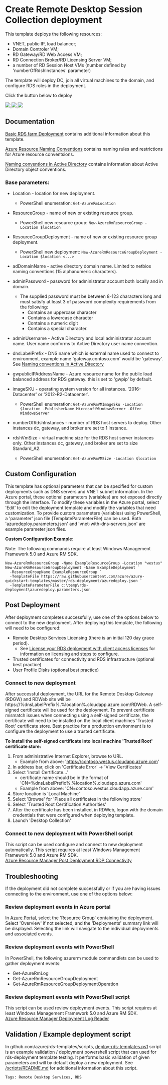 # Create Remote Desktop Session Collection deployment

This template deploys the following resources:

* VNET, public IP, load balancer;
* Domain Controler VM;
* RD Gateway/RD Web Access VM;
* RD Connection Broker/RD Licensing Server VM;
* a number of RD Session Host VMs (number defined by 'numberOfRdshInstances' parameter)

The template will deploy DC, join all virtual machines to the domain, and configure RDS roles in the deployment.

Click the button below to deploy

<a href="https://portal.azure.com/#create/Microsoft.Template/uri/https%3A%2F%2Fraw.githubusercontent.com%2FAzure%2Fazure-quickstart-templates%2Fmaster%2Frds-deployment%2Fazuredeploy.json" target="_blank">
    <img src="http://azuredeploy.net/deploybutton.png"/>
</a>
<a href="https://portal.azure.com/#create/Microsoft.Template/uri/https%3A%2F%2Fraw.githubusercontent.com%2FAzure%2Fazure-quickstart-templates%2Fmaster%2Frds-deployment%2Fazuredeploy.json" target="_blank">
    <img src="http://azuredeploy.net/AzureGov.png"/>
</a>
<a href="http://armviz.io/#/?load=https%3A%2F%2Fraw.githubusercontent.com%2FAzure%2Fazure-quickstart-templates%2Fmaster%2Frds-deployment%2Fazuredeploy.json" target="_blank">
    <img src="http://armviz.io/visualizebutton.png"/>
</a>

## Documentation
[Basic RDS farm Deployment](https://azure.microsoft.com/en-us/documentation/templates/rds-deployment/) contains additional information about this template.

[Azure Resource Naming Conventions](https://docs.microsoft.com/en-us/azure/architecture/best-practices/naming-conventions) contains naming rules and restrictions for Azure resource conventsions.

[Naming conventions in Active Directory](https://support.microsoft.com/en-us/help/909264/naming-conventions-in-active-directory-for-computers,-domains,-sites,-and-ous) contains information about Active Directory object conventions.

### Base parameters:

* Location - location for new deployment. 
    * PowerShell enumeration: ```Get-AzureRmLocation```
* ResourceGroup - name of new or existing resource group. 
    * PowerShell new resource group: ```New-AzureRmResourceGroup -Location $location```
* ResourceGroupDeployment - name of new or existing resource group deployment. 
    * PowerShell new deployment: ```New-AzureRmResourceGroupDeployment -Location $location <...>```
 
* adDomainName - active directory domain name. Limited to netbios naming conventions (15 alphanumeric characters).
* adminPassword - password for administrator account both locally and in domain.
    * The supplied password must be between 8-123 characters long and must satisfy at least 3 of password complexity requirements from the following: 
        * Contains an uppercase character
        * Contains a lowercase character
        * Contains a numeric digit
        * Contains a special character.
* adminUsername - Active Directory and local administrator account name. User name conforms to Active Directory user name convention.
* dnsLabelPrefix -  DNS name which is external name used to connect to environment. example name 'gateway.contoso.com' would be 'gateway'. See [Naming conventions in Active Directory](https://support.microsoft.com/en-us/help/909264/naming-conventions-in-active-directory-for-computers,-domains,-sites,-and-ous)
* gwpublicIPAddressName - Azure resource name for the public load balanced address for RDS gateway. this is set to 'gwpip' by default.
* imageSKU - operating system version for all instances. '2016-Datacenter' or '2012-R2-Datacenter'.
    * PowerShell enumeration: ```Get-AzureRmVMImageSku -Location $location -PublisherName MicrosoftWindowsServer -Offer WindowsServer```
* numberOfRdshInstances - number of RDS host servers to deploy. Other instances dc, gateway, and broker are set to 1 instance.
* rdshVmSize - virtual machine size for the RDS host server instances only. Other instances dc, gateway, and broker are set to size Standard_A2. 
    * PowerShell enumeration: ```Get-AzureRmVMSize -Location $location```

## Custom Configuration
This template has optional parameters that can be specified for custom deployments such as DNS servers and VNET subnet information. 
In the Azure portal, these optional parameters (variables) are not exposed directly through the interface. To modify these variables in the Azure portal,
select 'Edit' to edit the deployment template and modify the variables that need customization. To provide custom parameters (variables) using PowerShell,
a 'parameter' json file (TemplateParameterFile) can be used. Both 'azuredeploy.parameters.json' and 'vnet-with-dns-servers.json' are example parameter json files. 

**Custom Configuration Example:**

Note: The following commands require at least Windows Management Framework 5.0 and Azure RM SDK.   
```   
New-AzureRmResourceGroup -Name ExampleResourceGroup -Location "westus"  
New-AzureRmResourceGroupDeployment -Name ExampleDeployment `
  -ResourceGroupName ExampleResourceGroup `
  -TemplateFile https://raw.githubusercontent.com/azure/azure-quickstart-templates/master/rds-deployment/azuredeploy.json `
  -TemplateParameterFile c:\temp\rds-deployment\azuredeploy.parameters.json  
```
## Post Deployment
After deployment completes successfully, use one of the options below to connect to the new deployment.
After deploying this template, the following will need to be configured:

* Remote Desktop Services Licensing (there is an initial 120 day grace period). 
    * See [License your RDS deployment with client access licenses](https://technet.microsoft.com/en-us/windows-server-docs/compute/remote-desktop-services/rds-client-access-license) for information on licensing and steps to configure.
* Trusted certificates for connectivity and RDS infrastructure (optional best practice)
* User Profile Disks (optional best practice)

### Connect to new deployment
After successful deployment, the URL for the Remote Desktop Gateway (RDGW) and RDWeb site will be https://%dnsLabelPrefix%.%location%.cloudapp.azure.com/RDWeb. A self-signed certificate will be used for the deployment. To prevent certificate mismatch issues when connecting using a self-signed certificate, the certificate will need to be installed on the local client machines 'Trusted Root' certificate store. Best practice for a production environment is to configure the deployment to use a trusted certificate.

**To install the self-signed certificate into local machine 'Trusted Root' certificate store:**
1. From administrative Internet Explorer, browse to URL.
   * Example from above: 'https://contoso.westus.cloudapp.azure.com'
2. In address bar, click on 'Certificate Error' -> 'View Certificates'
3. Select 'Install Certificate...'
    * certificate name should be in the format of 'CN=%dnsLabelPrefix%.%location%.cloudapp.azure.com'
    * Example from above: 'CN=contoso.westus.cloudapp.azure.com'
6. Store location is 'Local Machine'
7. Select 'Browse' for 'Place all certificates in the following store'
8. Select 'Trusted Root Certification Authorities'
9. After the certificate has been installed, in RDWeb, logon with the domain credentials that were configured when deploying template.
10. Launch 'Desktop Collection'

### Connect to new deployment with PowerShell script
This script can be used configure and connect to new deployment automatically. This script requires at least Windows Management Framework 5.0 and Azure RM SDK.  
[Azure Resource Manager Post Deployment RDP Connectivity](https://aka.ms/azure-rm-rdp-post-deployment.ps1)

## Troubleshooting
If the deployment did not complete successfully or if you are having issues connecting to the environment, use one of the options below:

### Review deployment events in Azure portal
In [Azure Portal](https://portal.azure.com), select the 'Resource Group' containing the deployment. Select 'Overview' if not selected, and the 'Deployments' summary link will be displayed. Selecting the link will navigate to the individual deployments and associated events.

### Review deployment events with PowerShell
In PowerShell, the following azurerm module commandlets can be used to gather deployment events:
- Get-AzureRmLog 
- Get-AzureRmResourceGroupDeployment
- Get-AzureRmResourceGroupDeploymentOperation

### Review deployment events with PowerShell script
This script can be used review deployment events. This script requires at least Windows Management Framework 5.0 and Azure RM SDK.  
[Azure Resource Manager Deployment Log Reader](https://aka.ms/azure-rm-log-reader.ps1)

## Validation / Example deployment script
In github.com/azure/rds-templates/scripts, [deploy-rds-templates.ps1](https://github.com/Azure/rds-templates/Scripts/deploy-rds-templates.ps1) script is an example validation / deployment powershell script that can used for rds-deployment template testing. It performs basic validation of given parameters and will by default deploy a new deployment. See [/scripts/README.md](https://github.com/Azure/rds-templates/scripts) for additional information about this script. 

`Tags: Remote Desktop Services, RDS`
